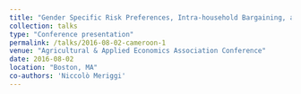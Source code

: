 ```yaml
---
title: "Gender Specific Risk Preferences, Intra-household Bargaining, and Investment Decisions: Experimental Evidence from Rural Cameroon"
collection: talks
type: "Conference presentation"
permalink: /talks/2016-08-02-cameroon-1
venue: "Agricultural & Applied Economics Association Conference"
date: 2016-08-02
location: "Boston, MA"
co-authors: 'Niccolò Meriggi'
---
```


<!-- Google tag (gtag.js) -->
<script async src="https://www.googletagmanager.com/gtag/js?id=G-Q95WSVMDNZ"></script>
<script>
  window.dataLayer = window.dataLayer || [];
  function gtag(){dataLayer.push(arguments);}
  gtag('js', new Date());

  gtag('config', 'G-Q95WSVMDNZ');
</script>